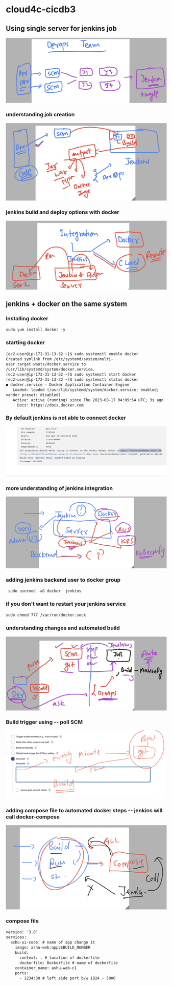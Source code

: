 # cloud4c-cicdb3

## Using single server for jenkins job 

<img src="jenkins.png">

### understanding job creation 

<img src="jc.png">

### jenkins build and deploy options with docker 

<img src="dockerj.png">

## jenkins + docker on the same system 

### Installing docker 

```
sudo yum install docker -y
```

### starting docker 

```
[ec2-user@ip-172-31-13-32 ~]$ sudo systemctl enable docker 
Created symlink from /etc/systemd/system/multi-user.target.wants/docker.service to /usr/lib/systemd/system/docker.service.
[ec2-user@ip-172-31-13-32 ~]$ sudo systemctl start docker 
[ec2-user@ip-172-31-13-32 ~]$ sudo systemctl status docker 
● docker.service - Docker Application Container Engine
   Loaded: loaded (/usr/lib/systemd/system/docker.service; enabled; vendor preset: disabled)
   Active: active (running) since Thu 2023-08-17 04:09:54 UTC; 3s ago
     Docs: https://docs.docker.com
```

### By default jenkins is not able to connect docker 

<img src="prob.png">


### more understanding of jenkins integration 

<img src="int.png">

### adding jenkins backend user to docker group 

```
 sudo usermod -aG docker  jenkins
```

### if you don't want to restart your jenkins service 

```
sudo chmod 777 /var/run/docker.sock
```

### understanding changes and automated build 

<img src="autob.png">

### Build trigger using -- poll SCM 

<img src="poll.png">

### adding compose file to automated docker steps -- jenkins will call docker-compose 

<img src="dc.png">

### compose file

```
version: '3.8'
services:
  ashu-ui-code: # name of app change it 
    image: ashu-web:appv$BUILD_NUMBER
    build:
      context: . # location of dockerfile 
      dockerfile: Dockerfile # name of dockerfile 
    container_name: ashu-web-c1 
    ports:
      - 1234:80 # left side port b/w 1024 - 5000 
```




